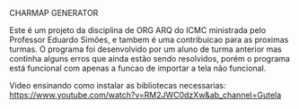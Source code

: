 CHARMAP GENERATOR

Este é um projeto da disciplina de ORG ARQ do ICMC ministrada pelo Professor Eduardo Simões, e tambem é uma contribuicao para as proximas turmas.
O programa foi desenvolvido por um aluno de turma anterior mas continha alguns erros que ainda estão sendo resolvidos, porém o programa está funcional com apenas a funcao de importar a tela não funcional.

Video ensinando como instalar as bibliotecas necessarias:
https://www.youtube.com/watch?v=RM2JWC0dzXw&ab_channel=Gutela
